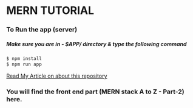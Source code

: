 # MERN TUTORIAL

### To Run the app (server)

##### Make sure you are in - $APP/ directory & type the following command

```sh
$ npm install
$ npm run app
```

[Read My Article on about this repository](https://blog.devcourse101.com/mern-stack-part-01/)

### You will find the front end part (MERN stack A to Z - Part-2) here.
